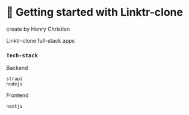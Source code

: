 # 🚀 Getting started with Linktr-clone
create by Henry Christian

Linktr-clone full-stack apps

### `Tech-stack`

Backend 
```
strapi
nodejs
```
Frontend
```
nextjs
```

